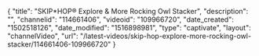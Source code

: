 {
    "title": "SKIP*HOP&reg; Explore &amp; More Rocking Owl Stacker",
    "description": "",
    "channelid": "114661406",
    "videoid": "109966720",
    "date_created": "1502518126",
    "date_modified": "1516898981",
    "type": "captivate",
    "layout": "channelVideo",
    "url": "\/latest-videos\/skip-hop-explore-more-rocking-owl-stacker\/114661406-109966720"
}